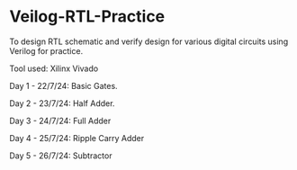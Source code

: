 # Veilog-RTL-Practice
To design RTL schematic and verify design for various digital circuits using Verilog for practice.

Tool used: Xilinx Vivado 

Day 1 - 22/7/24: Basic Gates.

Day 2 - 23/7/24: Half Adder.

Day 3 - 24/7/24: Full Adder

Day 4 - 25/7/24: Ripple Carry Adder

Day 5 - 26/7/24: Subtractor
